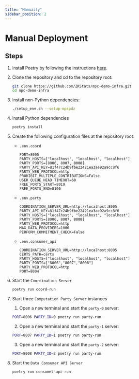 ```yaml
---
title: "Manually"
sidebar_position: 2
---
```


# Manual Deployment

## Steps
1. Install Poetry by following the instructions [here](https://python-poetry.org/docs/#installation).

1. Clone the repository and cd to the repository root:
   ```bash
   git clone https://github.com/ZKStats/mpc-demo-infra.git
   cd mpc-demo-infra
   ```

1. Install non-Python dependencies:

   ```bash
   ./setup_env.sh --setup-mpspdz
   ```

1. Install Python dependencies
   ```bash
   poetry install
   ```

1. Create the following configuration files at the repository root:
   - `.env.coord`
     ```
     PORT=8005
     PARTY_HOSTS=["localhost", "localhost", "localhost"]
     PARTY_PORTS=[8006, 8007, 8008]
     PARTY_API_KEY=81f47c24b9fbe22421ea3ae92a9cc8f6
     PARTY_WEB_PROTOCOL=http
     PROHIBIT_MULTIPLE_CONTRIBUTIONS=False
     USER_QUEUE_HEAD_TIMEOUT=60
     FREE_PORTS_START=8010
     FREE_PORTS_END=8100
     ```

   - `.env.party`
     ```
     COORDINATION_SERVER_URL=http://localhost:8005
     PARTY_API_KEY=81f47c24b9fbe22421ea3ae92a9cc8f6
     PARTY_HOSTS=["localhost", "localhost", "localhost"]
     PARTY_PORTS=[8006, 8007, 8008]
     PARTY_WEB_PROTOCOL=http
     MAX_DATA_PROVIDERS=1000
     PERFORM_COMMITMENT_CHECK=False
     ```

   - `.env.consumer_api`
     ```
     COORDINATION_SERVER_URL=http://localhost:8005
     CERTS_PATH=certs
     PARTY_HOSTS=["localhost", "localhost", "localhost"]
     PARTY_PORTS=["8006","8007","8008"]
     PARTY_WEB_PROTOCOL=http
     PORT=8004
     ```

1. Start the `Coordination Server`
   ```bash
   poetry run coord-run
   ```

1. Start three `Computation Party Server` instances
   1. Open a new terminal and start the `party-0` server:
   ```bash
   PORT=8006 PARTY_ID=0 poetry run party-run
   ```

   2. Open a new terminal and start the `party-1` server:
   ```bash
   PORT=8007 PARTY_ID=1 poetry run party-run
   ```

   3. Open a new terminal and start the `party-2` server:
   ```bash
   PORT=8008 PARTY_ID=2 poetry run party-run
   ```

1. Start the `Data Consumer API Server`
   ```bash
   poetry run consumet-api-run
   ```

